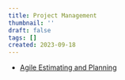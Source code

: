 ```yaml
---
title: Project Management
thumbnail: ''
draft: false
tags: []
created: 2023-09-18
---
```


* [Agile Estimating and Planning](Agile%20Estimating%20and%20Planning.md)
